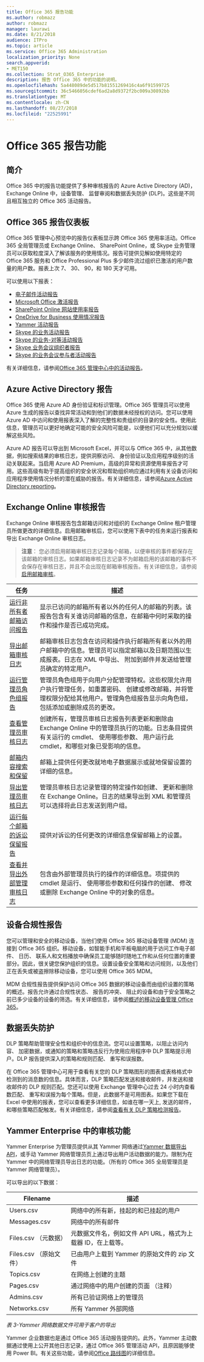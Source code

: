 ```yaml
---
title: Office 365 报告功能
ms.author: robmazz
author: robmazz
manager: laurawi
ms.date: 8/21/2018
audience: ITPro
ms.topic: article
ms.service: Office 365 Administration
localization_priority: None
search.appverid:
- MET150
ms.collection: Strat_O365_Enterprise
description: 报告 Office 365 中的功能的说明。
ms.openlocfilehash: 5a448089de5d517b81551269416c4a6f91599725
ms.sourcegitcommit: 36c5466056cdef6ad2a8d9372f2bc009a30892bb
ms.translationtype: MT
ms.contentlocale: zh-CN
ms.lasthandoff: 08/27/2018
ms.locfileid: "22525991"
---
```

# <a name="office-365-reporting-features"></a>Office 365 报告功能 

## <a name="introduction"></a>简介
Office 365 中的报告功能提供了多种审核报告的 Azure Active Directory (AD)，Exchange Online 中，设备管理、 监督审阅和数据丢失防护 (DLP)。这些是不同且相互独立的 Office 365 活动报告。

## <a name="office-365-reports-dashboard"></a>Office 365 报告仪表板
Office 365 管理中心预览中的报告仪表板显示跨 Office 365 使用率活动。Office 365 全局管理员或 Exchange Online、 SharePoint Online，或 Skype 业务管理员可以获取粒度深入了解该服务的使用情况。报告可提供见解如使用特定的 Office 365 服务和 Office Professional Plus 多少邮件流过组织已激活的用户数量的用户数。报表上次 7、 30、 90，和 180 天才可用。

可以使用以下报表：
- [电子邮件活动报告](https://support.office.com/article/Office-365-Reports-in-the-admin-center-preview--Email-activity-1cbe2c00-ca65-4fb9-9663-1bbfa58ebe44)
- [Microsoft Office 激活报告](https://support.office.com/article/Office-365-Reports-in-the-admin-center-preview--Microsoft-Office-activations-87c24ae2-82e0-4d1e-be01-c3bcc3f18c60)
- [SharePoint Online 网站使用率报告](https://support.office.com/article/Office-365-Reports-in-the-admin-center-preview--SharePoint-site-usage-4ecfb843-e5d5-464d-8bf6-7ed512a9b213)
- [OneDrive for Business 使用情况报告](https://support.office.com/article/Office-365-Reports-in-the-Admin-Center-Preview--OneDrive-for-Business-usage-0de3b312-c4e8-4e4b-a02d-32b2f726a680)
- [Yammer 活动报告](https://support.office.com/article/View-the-Yammer-Activity-report-in-the-Office-365-admin-center-preview-c7c9f938-5b8e-4d52-b1a2-c7c32cb2312a)
- [Skype 的业务活动报告](https://docs.microsoft.com/SkypeForBusiness/skype-for-business-online-reporting/activity-report)
- [Skype 的业务-对等活动报告](https://docs.microsoft.com/SkypeForBusiness/skype-for-business-online-reporting/peer-to-peer-activity-report)
- [Skype 业务会议组织者报告](https://docs.microsoft.com/SkypeForBusiness/skype-for-business-online-reporting/conference-organizer-activity-report)
- [Skype 的业务会议参与者活动报告](https://docs.microsoft.com/SkypeForBusiness/skype-for-business-online-reporting/conference-participant-activity-report)

有关详细信息，请参阅[Office 365 管理中心中的活动报告](https://support.office.com/article/activity-reports-in-the-office-365-admin-center-0d6dfb17-8582-4172-a9a9-aed798150263)。


## <a name="azure-active-directory-reports"></a>Azure Active Directory 报告
Office 365 使用 Azure AD 身份验证和标识管理。Office 365 管理员可以使用 Azure 生成的报告以查找异常活动和到他们的数据未经授权的访问。您可以使用 Azure AD 中访问和使用报表深入了解的完整性和贵组织的目录的安全性。使用此信息，管理员可以更好地确定可能的安全风险可能是，以便他们可以充分规划以缓解这些风险。

Azure AD 报告可以导出到 Microsoft Excel，并可以与 Office 365 中，从其他数据，例如搜索结果的审核日志，提供洞察访问、 身份验证以及应用程序级别的活动关联起来。当启用 Azure AD Premium，高级的异常和资源使用率报告才可用。这些高级有助于提高组织的安全状况和帮助组织响应通过利用有关设备访问和应用程序使用情况分析的潜在威胁的报告。有关详细信息，请参阅[Azure Active Directory reporting](https://docs.microsoft.com/azure/active-directory/reports-monitoring/overview-reports/)。

## <a name="exchange-online-audit-reports"></a>Exchange Online 审核报告
Exchange Online 审核报告包含邮箱访问和对组织的 Exchange Online 租户管理员所做更改的详细信息。启用邮箱审核后，您可以使用下表中的任务来运行报表和导出 Exchange Online 审核日志。

>**注意**： 您必须启用邮箱审核日志记录每个邮箱，以便审核的事件都保存在该邮箱的审核日志。如果邮箱审核日志记录不为邮箱启用的该邮箱的事件不会保存在审核日志，并且不会出现在邮箱审核报告。有关详细信息，请参阅[启用邮箱审核](https://support.office.com/article/Enable-mailbox-auditing-in-Office-365-aaca8987-5b62-458b-9882-c28476a66918)。

| 任务 | 描述 |
|----------------------------------------------|----------------------------------------------------------------------------------------------------------------------------------------------------------------------------------------------------------------------------------------------------------------------------------------------------------------------------------------------------------|
| [运行非所有者邮箱访问报告](https://docs.microsoft.com/exchange/security-and-compliance/exchange-auditing-reports/non-owner-mailbox-access-report) | 显示已访问的邮箱所有者以外的任何人的邮箱的列表。该报告包含有关谁访问邮箱的信息，在邮箱中何时采取的操作和操作是否已成功完成。 |
| [导出邮箱审核日志](https://docs.microsoft.com/exchange/security-and-compliance/exchange-auditing-reports/export-mailbox-audit-logs) | 邮箱审核日志包含在访问和操作执行邮箱所有者以外的用户邮箱中的信息。管理员可以指定邮箱以及日期范围以生成报表。日志在 XML 中导出、 附加到邮件并发送给管理员确定的特定用户。 |
| [运行管理员角色组报告](https://docs.microsoft.com/Office365/SecurityCompliance/eop/run-an-administrator-role-group-report-in-eop-eop) | 管理员角色组用于向用户分配管理特权。这些权限允许用户执行管理任务，如重置密码、 创建或修改邮箱，并将管理权限分配给其他用户。管理角色组报告显示向角色组，包括添加或删除成员的更改。 |
| [查看管理员审核日志](https://docs.microsoft.com/exchange/security-and-compliance/exchange-auditing-reports/view-administrator-audit-log) | 创建所有，管理员审核日志报告列表更新和删除由 Exchange Online 中的管理员执行的功能。日志条目提供有关运行的 cmdlet、 使用哪些参数、 用户运行此 cmdlet，和哪些对象已受影响的信息。 |
| [邮箱内容搜索和保留](https://docs.microsoft.com/exchange/security-and-compliance/in-place-ediscovery/in-place-ediscovery) | 邮箱上提供任何更改就地电子数据展示或就地保留设置的详细的信息。 |
| [导出管理员审核日志](https://docs.microsoft.com/exchange/security-and-compliance/exchange-auditing-reports/search-role-group-changes) | 管理员审核日志记录管理的特定操作如创建、 更新和删除在 Exchange Online。日志的结果导出到 XML 和管理员可以选择将此日志发送到用户组。 |
| [运行每个邮箱的诉讼保留报告](https://docs.microsoft.com/exchange/security-and-compliance/exchange-auditing-reports/per-mailbox-litigation-hold-report) | 提供对诉讼的任何更改的详细信息保留邮箱上的设置。 |
| [查看并导出外部管理审核日志](https://docs.microsoft.com/exchange/security-and-compliance/exchange-auditing-reports/view-external-admin-audit-log) | 包含由外部管理员执行的操作的详细信息。项提供的 cmdlet 是运行、 使用哪些参数和任何操作的创建、 修改或删除 Exchange Online 中的对象的信息。 |

## <a name="device-compliance-reports"></a>设备合规性报告
您可以管理和安全的移动设备，当他们使用 Office 365 移动设备管理 (MDM) 连接到 Office 365 组织。移动设备，如智能手机和平板电脑的用于访问工作电子邮件、 日历、 联系人和文档播放中确保员工能够随时随地工作和从任何位置的重要部分。因此，很关键您保护组织的信息。设置设备安全策略和访问规则，以及他们正在丢失或被盗擦除移动设备，您可以使用 Office 365 MDM。

MDM 合规性报告提供保护访问 Office 365 数据的移动设备而由组织设置的策略的概述。报告允许通过合规性状态、 报告的冲突、 阻止的设备和由于安全策略之前已多少设备的设备的筛选。有关详细信息，请参阅[概述的移动设备管理 Office 365](https://support.office.com/article/Overview-of-Mobile-Device-Management-for-Office-365-faa7d8e5-645d-4d59-839c-c8d4c1869e4a)。

## <a name="data-loss-prevention"></a>数据丢失防护
DLP 策略帮助管理安全性和组织中的信息流。您可以设置策略，以阻止访问内容、 加密数据，或通知的策略和策略违反行为使用应用程序中 DLP 策略提示用户。DLP 报告提供深入的策略和规则匹配、 重写和误报数。

在 Office 365 管理中心可用于查看有关您的 DLP 策略图形的图表或表格格式中检测到的消息数的信息。具体而言，DLP 策略匹配发送和接收邮件，并发送和接收邮件的 DLP 规则匹配。您还可以使用 Exchange 管理中心过去 24 小时内查看数匹配、 重写和误报为每个策略。但是，此数据不是可用图表。如果您下载在 Excel 中使用的报表，您可以查看更多详细信息，如谁在哪一天上, 发送的邮件，和哪些策略匹配触发。有关详细信息，请参阅[查看有关 DLP 策略检测报告](https://technet.microsoft.com/en-us/library/jj889415(v=exchg.150).aspx)。

## <a name="auditing-in-yammer-enterprise"></a>Yammer Enterprise 中的审核功能
Yammer Enterprise 为管理员提供从其 Yammer 网络通过[Yammer 数据导出 API](https://support.office.com/article/export-data-from-yammer-enterprise-b303d8f3-007d-4ad4-81f8-54fb1ecfb3f2)，或手动 Yammer 网络管理员页上通过导出用户活动数据的能力。限制为在 Yammer 中的网络管理员导出日志的功能。（所有的 Office 365 全局管理员是 Yammer 网络管理员）。

可以导出的以下数据：

| Filename | 描述 |
|----------------------------|-------------------------------------------------------------------------|
| Users.csv | 网络中的所有新，挂起的和已挂起的用户 |
| Messages.csv | 网络中的所有邮件 |
| Files.csv （元数据） | 元数据文件名，例如文件 API URL，格式为上载器 ID，在上载等。 |
| Files.csv （原始文件） | 已由用户上载到 Yammer 的原始文件的 zip 文件 |
| Topics.csv | 在网络上创建的主题 |
| Pages.csv | 通过网络中的用户创建的页面 （注释） |
| Admins.csv | 所有已验证网络上的管理员 |
| Networks.csv | 所有 Yammer 外部网络 |

*表 3-Yammer 网络数据文件可用于客户的导出*

Yammer 企业数据也是通过 Office 365 活动报告提供的。此外，Yammer 主动数据通过使用上公开其他日志记录，通过 Office 365 管理活动 API，且原因能够使用 Power BI。有关这些功能，请参阅[Office 路线图](https://fasttrack.microsoft.com/roadmap?filters=yammer)的详细信息。
